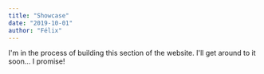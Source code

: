 ```yaml
---
title: "Showcase"
date: "2019-10-01"
author: "Félix"
---
```


I'm in the process of building this section of the website. I'll get around to it soon... I promise!

